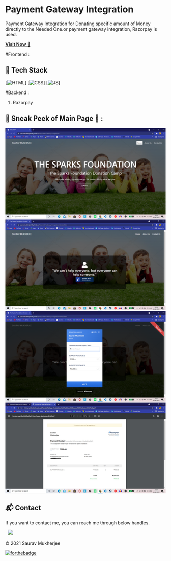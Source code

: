 # Payment Gateway Integration

Payment Gateway Integration for Donating specific amount of Money directly to the Needed One.or payment gateway integration, Razorpay is used.

<a href="https://sauravmukherjee44.github.io/Portfolio-Saurav-Mukherjee/" target="_blank">**Visit Now** 🚀</a>

#Frontend :



## 📌 Tech Stack
[![HTML](https://img.shields.io/badge/html5%20-%23E34F26.svg?&style=for-the-badge&logo=html5&logoColor=white)]
[![CSS](https://img.shields.io/badge/css3%20-%231572B6.svg?&style=for-the-badge&logo=css3&logoColor=white)]
[![JS](https://img.shields.io/badge/javascript%20-%23323330.svg?&style=for-the-badge&logo=javascript&logoColor=%23F7DF1E)]

#Backend :

1. Razorpay 
## 📌 Sneak Peek of Main Page 🙈 :
![HOME](https://github.com/SauravMukherjee44/Payment-Gateway-Integration/blob/5ed72517f2977e858e943c469fe49efd4664e3a1/img/Screenshot%20(248).png)
![DONATION](https://github.com/SauravMukherjee44/Payment-Gateway-Integration/blob/56c0eaeb008274ca5a7ebbf76066027a90c0944c/img/Screenshot%20(250).png)
![Payment Getway](https://github.com/SauravMukherjee44/Payment-Gateway-Integration/blob/56c0eaeb008274ca5a7ebbf76066027a90c0944c/img/Screenshot%20(251).png)
![Receipt](https://github.com/SauravMukherjee44/Payment-Gateway-Integration/blob/56c0eaeb008274ca5a7ebbf76066027a90c0944c/img/Screenshot%20(253)_LI.jpg)
<h2>📬 Contact</h2>

If you want to contact me, you can reach me through below handles.

&nbsp;&nbsp;<a href="https://www.linkedin.com/in/sauravmukherjee44/"><img src="https://www.felberpr.com/wp-content/uploads/linkedin-logo.png" width="30"></img></a>

© 2021 Saurav Mukherjee


[![forthebadge](https://forthebadge.com/images/badges/built-with-love.svg)](https://forthebadge.com)
